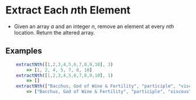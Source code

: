 # Extract Each *n*th Element

- Given an array *a* and an integer *n*, remove an element at every *nth* location. Return the altered array. 

## Examples

```javascript
    extractNth([1,2,3,4,5,6,7,8,9,10], 3)
        => [1, 2, 4, 5, 7, 8, 10]
    extractNth([1,2,3,4,5,6,7,8,9,10], 1)
        => []
    extractNth(["Bacchus, God of Wine & Fertility", "participle", "viscous", "recompense", "exclusionary", "prehensile", "itinerary", "whisper", "may the odds be ever in your favor", "fruition"], 9)
        => ["Bacchus, God of Wine & Fertility", "participle", "viscous", "recompense", "exclusionary", "prehensile", "itinerary", "whisper", "fruition"]        
```
